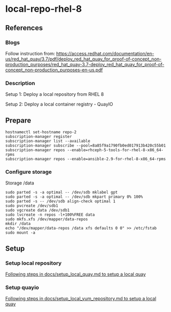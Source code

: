 # local-repo-rhel-8
## References
### Blogs
Follow instruction from:
    https://access.redhat.com/documentation/en-us/red_hat_quay/3.7/pdf/deploy_red_hat_quay_for_proof-of-concept_non-production_purposes/red_hat_quay-3.7-deploy_red_hat_quay_for_proof-of-concept_non-production_purposes-en-us.pdf


### Description

Setup 1: 
    Deploy a local repository from RHEL 8

Setup 2:
    Deploy a local container registry - QuayIO


## Prepare

    hostnamectl set-hostname repo-2
    subscription-manager register
    subscription-manager list --available
    subscription-manager subscribe --pool=8a85f9a1790fb0ed017913b420c55b01
    subscription-manager repos --enable=rhceph-5-tools-for-rhel-8-x86_64-rpms
    subscription-manager repos --enable=ansible-2.9-for-rhel-8-x86_64-rpms

### Configure storage
Storage /data 

    sudo parted -s -a optimal -- /dev/sdb mklabel gpt
    sudo parted -s -a optimal -- /dev/sdb mkpart primary 0% 100%
    sudo parted -s -- /dev/sdb align-check optimal 1
    sudo pvcreate /dev/sdb1
    sudo vgcreate data /dev/sdb1
    sudo lvcreate -n repos -l+100%FREE data
    sudo mkfs.xfs /dev/mapper/data-repos
    mkdir /data
    echo "/dev/mapper/data-repos /data xfs defaults 0 0" >> /etc/fstab
    sudo mount -a

## Setup
### Setup local repository
[Following steps in docs/setup_local_quay.md to setup a local quay](docs/setup_local_quay.md)
### Setup quayio
[Following steps in docs/setup_local_yum_repository.md to setup a local quay](docs/setup_local_yum_repository.md)